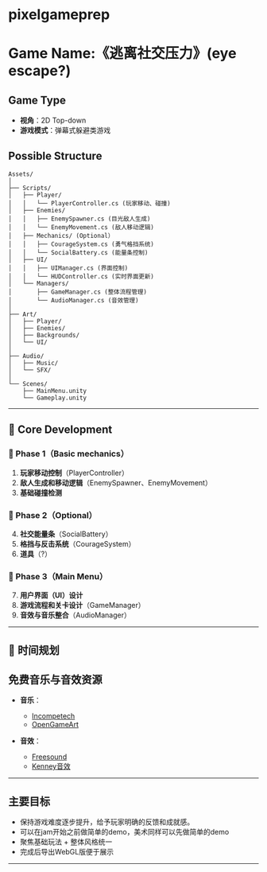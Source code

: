 # pixelgameprep

# Game Name:《逃离社交压力》(eye escape?)

## Game Type

* **视角**：2D Top-down
* **游戏模式**：弹幕式躲避类游戏

## Possible Structure

```plaintext
Assets/
│
├── Scripts/
│   ├── Player/
│   │   └── PlayerController.cs (玩家移动、碰撞)
│   ├── Enemies/
│   │   ├── EnemySpawner.cs (目光敌人生成)
│   │   └── EnemyMovement.cs (敌人移动逻辑)
│   ├── Mechanics/ (Optional）
│   │   ├── CourageSystem.cs (勇气格挡系统)
│   │   └── SocialBattery.cs (能量条控制)
│   ├── UI/
│   │   ├── UIManager.cs (界面控制)
│   │   └── HUDController.cs (实时界面更新)
│   └── Managers/
│       ├── GameManager.cs (整体流程管理)
│       └── AudioManager.cs (音效管理)
│
├── Art/
│   ├── Player/
│   ├── Enemies/
│   ├── Backgrounds/
│   └── UI/
│
├── Audio/
│   ├── Music/
│   └── SFX/
│
└── Scenes/
    ├── MainMenu.unity
    └── Gameplay.unity
```

---

## 🚩 Core Development

### 🔹 Phase 1（Basic mechanics）

1. **玩家移动控制**（PlayerController）
2. **敌人生成和移动逻辑**（EnemySpawner、EnemyMovement）
3. **基础碰撞检测**

### 🔸 Phase 2（Optional）

4. **社交能量条**（SocialBattery）
5. **格挡与反击系统**（CourageSystem）
6. **道具**（?）

### 🔹 Phase 3（Main Menu）

7. **用户界面（UI）设计**
8. **游戏流程和关卡设计**（GameManager）
9. **音效与音乐整合**（AudioManager）

---

## 📅 时间规划


## 免费音乐与音效资源

* **音乐**：

  * [Incompetech](https://incompetech.com/music/)
  * [OpenGameArt](https://opengameart.org/art-search-advanced?field_art_type_tid[]=12)

* **音效**：

  * [Freesound](https://freesound.org/)
  * [Kenney音效](https://kenney.nl/assets?q=audio)

---


## 主要目标

* 保持游戏难度逐步提升，给予玩家明确的反馈和成就感。
* 可以在jam开始之前做简单的demo，美术同样可以先做简单的demo 
* 聚焦基础玩法 + 整体风格统一
* 完成后导出WebGL版便于展示

---
